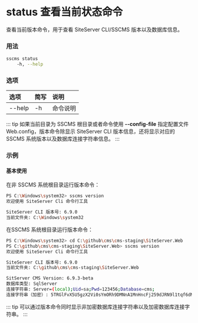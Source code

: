 # status 查看当前状态命令

查看当前版本命令，用于查看 SiteServer CLI/SSCMS 版本以及数据库信息。

### 用法

```sh
sscms status
    -h, --help
```

### 选项

| 选项 | 简写 | 说明 |
| :----- | :----- | :----- |
| --help | -h | 命令说明 |

::: tip
如果当前目录为 SSCMS 根目录或者命令使用 **--config-file** 指定配置文件 Web.config，版本命令除显示 SiteServer CLI 版本信息，还将显示对应的 SSCMS 系统版本以及数据库连接字符串信息。
:::

### 示例

#### 基本使用

在非 SSCMS 系统根目录运行版本命令：

```sh
PS C:\Windows\system32> sscms version
欢迎使用 SiteServer Cli 命令行工具

SiteServer CLI 版本号: 6.9.0
当前文件夹: C:\Windows\system32
```

在SSCMS 系统根目录运行版本命令：

```sh
PS C:\Windows\system32> cd C:\github\cms\cms-staging\SiteServer.Web
PS C:\github\cms\cms-staging\SiteServer.Web> sscms version
欢迎使用 SiteServer Cli 命令行工具

SiteServer CLI 版本号: 6.9.0
当前文件夹: C:\github\cms\cms-staging\SiteServer.Web

SitServer CMS Version: 6.9.3-beta
数据库类型: SqlServer
连接字符串: Server=(local);Uid=sa;Pwd=123456;Database=cms;
连接字符串（加密）: 5TRGlFvX5U5gzX2Vi0sYmORh9DMNnA1MnHncFj259dJRN9l1tqf6dM30add0Zpd88Ni7bmNUsJ3G93HSJxIFoXqj0slash0Q0equals00equals00secret0
```

::: tip
可以通过版本命令同时显示非加密数据库连接字符串以及加密数据库连接字符串。
:::
